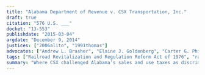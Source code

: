 ```yaml
---
title: "Alabama Department of Revenue v. CSX Transportation, Inc."
draft: true
citation: "576 U.S. ___"
docket: "13-553"
publishdate: "2015-03-04"
argdate: "December 9, 2014"
justices: ["2006alito", "1991thomas"]
advocates: ["Andrew L. Brasher", "Elaine J. Goldenberg", "Carter G. Phillips"]
tags: ["Railroad Revitalization and Regulation Reform Act of 1976", "railroad", "dormant Commerce Clause"]
summary: "Where CSX challenged Alabama’s sales and use taxes as discriminatory under the Railroad Revitalization and Regulatory Reform Act of 1976, the Eleventh Circuit properly concluded that CSX’s transportation industry competitors—motor carriers and water carriers—are an appropriate comparison class for CSX’s claim, but that court erred in refusing to consider whether Alabama could justify its decision to exempt motor carriers from its sales and use taxes through its decision to subject motor carriers to a fuel-excise tax."
---
```


